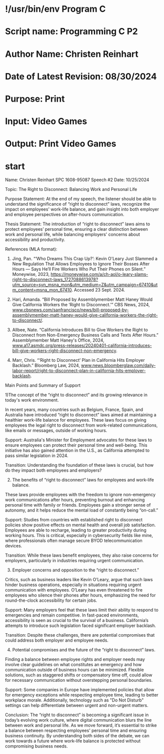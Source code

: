 # !/usr/bin/env Program C
# Script name: Programming C P2
# Author Name: Christen Reinhart
# Date of Latest Revision: 08/30/2024
# Purpose: Print
# Input: Video Games
# Output: Print Video Games

# start

Name: Christen Reinhart							SPC 1608-95087
Speech #2									    Date: 10/25/2024

Topic: The Right to Disconnect: Balancing Work and Personal Life

Purpose Statement: At the end of my speech, the listener should be able to understand the significance of “right to disconnect” laws, recognize the impact on employees' work-life balance, and gain insight into both employer and employee perspectives on after-hours communication.

Thesis Statement: The introduction of “right to disconnect” laws aims to protect employees’ personal time, ensuring a clear distinction between work and personal life, while balancing employers' concerns about accessibility and productivity.

References (MLA format):

1)  Jing, Pan. “‘Who Dreams This Crap Up?’: Kevin O'Leary Just Slammed a New Regulation That Allows Employees to Ignore Their Bosses After Hours — Says He’ll Fire Workers Who Put Their Phones on Silent.” Moneywise, 2023, https://moneywise.com/a/ch-aol/o-leary-slams-right-to-disconnect-laws_1727088613978?utm_source=syn_msna_mon&utm_medium=Z&utm_campaign=67410&utm_content=msna_mon_67410. Accessed 23 Sept. 2024.

2)  Hari, Amanda. “Bill Proposed by Assemblymember Matt Haney Would Give California Workers the ‘Right to Disconnect.’” CBS News, 2024, www.cbsnews.com/sanfrancisco/news/bill-proposed-by-assemblymember-matt-haney-would-give-california-workers-the-right-to-disconnect/.

3)  Allbee, Nate. “California Introduces Bill to Give Workers the Right to Disconnect from Non-Emergency Business Calls and Texts After Hours.” Assemblymember Matt Haney's Office, 2024, www.a17.asmdc.org/press-releases/20240401-california-introduces-bill-give-workers-right-disconnect-non-emergency.

4)  Marr, Chris. “‘Right to Disconnect’ Plan in California Hits Employer Backlash.” Bloomberg Law, 2024, www.news.bloomberglaw.com/daily-labor-report/right-to-disconnect-plan-in-california-hits-employer-backlash.

Main Points and Summary of Support

1)The concept of the “right to disconnect” and its growing relevance in today's work environment.

In recent years, many countries such as Belgium, France, Spain, and Australia have introduced “right to disconnect” laws aimed at maintaining a healthier work-life balance for employees. These laws focus on giving employees the legal right to disconnect from work-related communications, like emails or messages, outside of working hours.

Support: Australia's Minister for Employment advocates for these laws to ensure employees can protect their personal time and well-being. This initiative has also gained attention in the U.S., as California attempted to pass similar legislation in 2024.

Transition: Understanding the foundation of these laws is crucial, but how do they impact both employees and employers?

2)  The benefits of “right to disconnect” laws for employees and work-life balance.

These laws provide employees with the freedom to ignore non-emergency work communications after hours, preventing burnout and enhancing personal time with family or friends. Employees gain a stronger sense of autonomy, and it helps reduce the mental load of constantly being “on-call.”

Support: Studies from countries with established right to disconnect policies show positive effects on mental health and overall job satisfaction. Employees are able to recharge, leading to greater productivity during working hours. This is critical, especially in cybersecurity fields like mine, where professionals often manage secure BYOD telecommunication devices.

Transition: While these laws benefit employees, they also raise concerns for employers, particularly in industries requiring urgent communication.

3)  Employer concerns and opposition to the “right to disconnect.”

Critics, such as business leaders like Kevin O’Leary, argue that such laws hinder business operations, especially in situations requiring urgent communication with employees. O’Leary has even threatened to fire employees who silence their phones after hours, emphasizing the need for round-the-clock accessibility for certain jobs.

Support: Many employers feel that these laws limit their ability to respond to emergencies and remain competitive. In fast-paced environments, accessibility is seen as crucial to the survival of a business. California’s attempts to introduce such legislation faced significant employer backlash.

Transition: Despite these challenges, there are potential compromises that could address both employer and employee needs.

4)  Potential compromises and the future of the “right to disconnect” laws.

Finding a balance between employee rights and employer needs may involve clear guidelines on what constitutes an emergency and how communication outside of business hours can be minimized. Flexible solutions, such as staggered shifts or compensatory time off, could allow for necessary communication without overstepping personal boundaries.

Support: Some companies in Europe have implemented policies that allow for emergency exceptions while respecting employee time, leading to better workplace morale. Additionally, technology such as "Do Not Disturb" settings can help differentiate between urgent and non-urgent matters.

Conclusion: The “right to disconnect” is becoming a significant issue in today’s evolving work culture, where digital communication blurs the line between work and personal life. As we move forward, it’s essential to strike a balance between respecting employees' personal time and ensuring business continuity. By understanding both sides of the debate, we can work towards a future where work-life balance is protected without compromising business needs.

